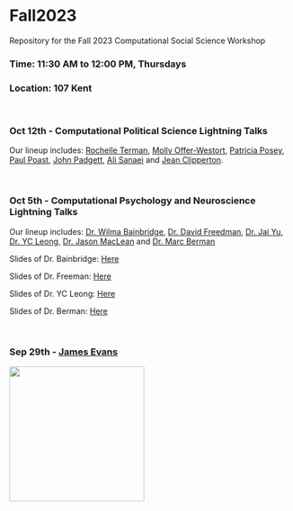 # Fall2023
Repository for the Fall 2023 Computational Social Science Workshop
### Time: 11:30 AM to 12:00 PM, Thursdays
### Location: 107 Kent

<br>

### Oct 12th - Computational Political Science Lightning Talks
Our lineup includes:
[Rochelle Terman](http://rochelleterman.com/), [Molly Offer-Westort](https://mollyow.github.io/), [Patricia Posey](https://political-science.uchicago.edu/directory/Paul-Poast), [Paul Poast](https://political-science.uchicago.edu/directory/Paul-Poast), [John Padgett](https://home.uchicago.edu/~jpadgett/), [Ali Sanaei](https://macss.uchicago.edu/directory/Ali-Sanaei) and [Jean Clipperton](https://macss.uchicago.edu/directory/Jean-Clipperton). 

<br>

### Oct 5th - Computational Psychology and Neuroscience Lightning Talks
Our lineup includes:
[Dr. Wilma Bainbridge](https://brainbridgelab.uchicago.edu/), [Dr. David Freedman](https://monkeylogic.uchicago.edu/), [Dr. Jai Yu](https://voices.uchicago.edu/jaiyu/team/), [Dr. YC Leong](https://macleanlab.uchicago.edu/), [Dr. Jason MacLean](https://macleanlab.uchicago.edu/) and [Dr. Marc Berman](https://voices.uchicago.edu/bermanlab/)


Slides of Dr. Bainbridge: [Here](https://github.com/uchicago-computation-workshop/Fall2023/blob/main/psychology-10-5/MACSS%20lightning-10-5-23_wilma_web.pdf)

Slides of Dr. Freeman: [Here](https://github.com/uchicago-computation-workshop/Fall2023/blob/main/psychology-10-5/Lightning%20Talk.pptx)

Slides of Dr. YC Leong: [Here](https://github.com/uchicago-computation-workshop/Fall2023/blob/main/psychology-10-5/MACSS_Lightning_Clean_YC.pdf) 

Slides of Dr. Berman: [Here](https://github.com/uchicago-computation-workshop/Fall2023/blob/main/psychology-10-5/Berman_MACSS_lightning.pdf)


<br>

### Sep 29th - [James Evans](https://github.com/uchicago-computation-workshop/Fall2023/blob/main/evans-9-28/evans.md)

<div><img src="https://macss.uchicago.edu/sites/macss.uchicago.edu/files/styles/columnwidth-wider/public/uploads/images/JamesEvans_0.jpg?itok=wYsSKKDu" width="240" height="240"></div>
